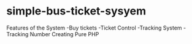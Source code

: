 # simple-bus-ticket-sysyem
Features of the System 
-Buy tickets
-Ticket Control
-Tracking System 
-Tracking Number
Creating Pure PHP
